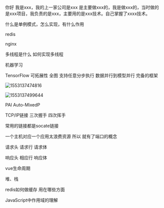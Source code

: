 你好  我是xxx，我的上一家公司是xxx  是主要做xxx的，我是做xxx的，当时做的是xxx项目，我负责的是xxx，主要用的是xxx技术。自己掌握了xxxx技术。



什么是单例模式，怎么实现，有什么作用



redis



 nginx



多线程是什么   如何实现多线程



机器学习



TensorFlow  可拓展性 全图  支持任意分步执行  数据并行到模型并行 完备的框架

![1553137474816](C:\Users\Admin\AppData\Roaming\Typora\typora-user-images\1553137474816.png)



![1553137499644](C:\Users\Admin\AppData\Roaming\Typora\typora-user-images\1553137499644.png)



PAI Auto-MixedP



TCP/IP链接  三次握手 四次挥手



常用的链接都是socate链接



一个主机对应一个应用太浪费资源   所以 就有了端口的概念



请求头  请求行  请求体

响应头  相应行  响应体



vue生命周期



堆、栈



redis如何做缓存   用在哪些方面



JavaScript中作用域的理解